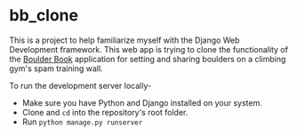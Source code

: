 # bb_clone


This is a project to help familiarize myself with the Django Web Development framework.
This web app is trying to clone the functionality of the [Boulder Book](https://www.boulder-book.com/) application for setting and sharing boulders on a climbing gym's spam training wall.

To run the development server locally-

* Make sure you have Python and Django installed on your system.
* Clone and `cd` into the repository's root folder.
* Run `python manage.py runserver`

